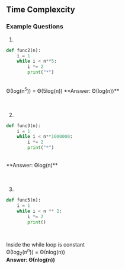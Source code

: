 ## Time Complexcity 

### Example Questions

1)
```python
def func2(n):
    i = 1
    while i < n**5:
        i *= 2
        print("*")
```
<br/>
Θ(log(n<sup>5</sup>)) = Θ(5log(n))     
**Answer: Θ(log(n))**

<br/>
<br/>
<br/>

2)
```python
def func3(n):
    i = 1
    while i < n**1000000:
        i *= 2
        print("*")
```
<br/>      
**Answer: &Theta;log(n)**    
<br/>
<br/>
<br/>

3)
```python
def func5(n):
    i = 1
    while i < n ** 2:
        i *= 2
        print()
```  
<br/>

Inside the while loop is constant   
&Theta;(log<sub>2</sub>(n<sup>n</sup>)) = &Theta;(nlog(n))   
**Answer: &Theta;(nlog(n))**
<br/>
<br/>
<br/>

